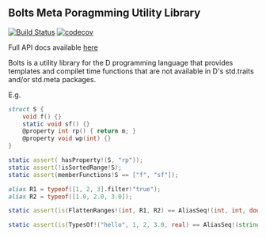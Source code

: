 ## Bolts Meta Poragmming Utility Library

[![Build Status](https://travis-ci.org/aliak00/bolts.svg?branch=master)](https://travis-ci.org/aliak00/bolts) [![codecov](https://codecov.io/gh/aliak00/bolts/branch/master/graph/badge.svg)](https://codecov.io/gh/aliak00/bolts)

Full API docs available [here](https://aliak00.github.io/bolts/)

Bolts is a utility library for the D programming language that provides templates and compilet time functions that are not available in D's std.traits and/or std.meta packages.

E.g.
```d
struct S {
    void f() {}
    static void sf() {}
    @property int rp() { return m; }
    @property void wp(int) {}
}

static assert( hasProperty!(S, "rp"));
static assert(!isSortedRange!S);
static assert(memberFunctions!S == ["f", "sf"]);

alias R1 = typeof([1, 2, 3].filter!"true");
alias R2 = typeof([1.0, 2.0, 3.0]);

static assert(is(FlattenRanges!(int, R1, R2) == AliasSeq!(int, int, double)));

static assert(is(TypesOf!("hello", 1, 2, 3.0, real) == AliasSeq!(string, int, int, double, real)));
```
